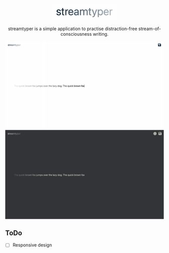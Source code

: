 <br />

<div align="center">
  <a href="https://github.com/fuchstim/streamtyper">
    <img src="images/logotype.png" alt="Logo" width="200" height="53">
  </a>

  <p align="center">
    streamtyper is a simple application to practise distraction-free stream-of-consciousness writing.
  </p>

  <img src="images/screenshot-light.png#gh-light-mode-only" alt="Screenshot">
  <img src="images/screenshot-dark.png#gh-dark-mode-only" alt="Screenshot">
</div>

## ToDo

- [ ] Responsive design
